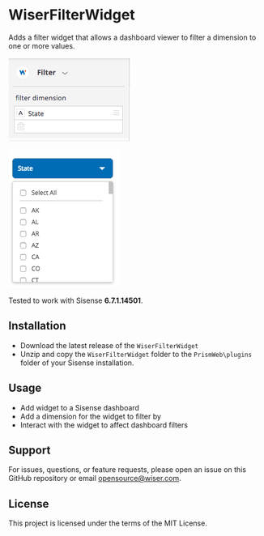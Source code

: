 # WiserFilterWidget

Adds a filter widget that allows a dashboard viewer to filter a dimension to one
or more values.

![WiserClearAllFiltersPlugin Screenshot 1](/images/screenshot-1.png)

![WiserClearAllFiltersPlugin Screenshot 2](/images/screenshot-2.png)

Tested to work with Sisense **6.7.1.14501**.

## Installation

* Download the latest release of the `WiserFilterWidget`
* Unzip and copy the `WiserFilterWidget` folder to the `PrismWeb\plugins` folder
  of your Sisense installation.

## Usage

* Add widget to a Sisense dashboard
* Add a dimension for the widget to filter by
* Interact with the widget to affect dashboard filters

## Support

For issues, questions, or feature requests, please open an issue on this GitHub
repository or email <opensource@wiser.com>.

## License

This project is licensed under the terms of the MIT License.

